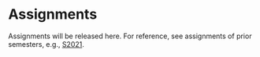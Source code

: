 # Assignments

Assignments will be released here. For reference, see assignments of prior semesters, e.g., [S2021](https://github.com/ckaestne/seai/tree/S2021/assignments).
